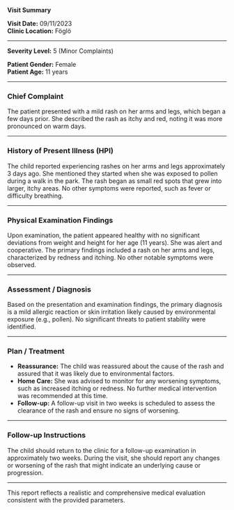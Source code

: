 

**Visit Summary**

**Visit Date:** 09/11/2023  
**Clinic Location:** Föglö  

---

**Severity Level:** 5 (Minor Complaints)  

**Patient Gender:** Female  
**Patient Age:** 11 years  

---

### **Chief Complaint**
The patient presented with a mild rash on her arms and legs, which began a few days prior. She described the rash as itchy and red, noting it was more pronounced on warm days.

---

### **History of Present Illness (HPI)**
The child reported experiencing rashes on her arms and legs approximately 3 days ago. She mentioned they started when she was exposed to pollen during a walk in the park. The rash began as small red spots that grew into larger, itchy areas. No other symptoms were reported, such as fever or difficulty breathing.

---

### **Physical Examination Findings**
Upon examination, the patient appeared healthy with no significant deviations from weight and height for her age (11 years). She was alert and cooperative. The primary findings included a rash on her arms and legs, characterized by redness and itching. No other notable symptoms were observed.

---

### **Assessment / Diagnosis**
Based on the presentation and examination findings, the primary diagnosis is a mild allergic reaction or skin irritation likely caused by environmental exposure (e.g., pollen). No significant threats to patient stability were identified.

---

### **Plan / Treatment**
- **Reassurance:** The child was reassured about the cause of the rash and assured that it was likely due to environmental factors.
- **Home Care:** She was advised to monitor for any worsening symptoms, such as increased itching or redness. No further medical intervention was recommended at this time.
- **Follow-up:** A follow-up visit in two weeks is scheduled to assess the clearance of the rash and ensure no signs of worsening.

---

### **Follow-up Instructions**
The child should return to the clinic for a follow-up examination in approximately two weeks. During the visit, she should report any changes or worsening of the rash that might indicate an underlying cause or progression.

---

This report reflects a realistic and comprehensive medical evaluation consistent with the provided parameters.